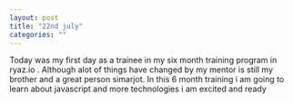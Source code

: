 ```yaml
---
layout: post
title: "22nd july"
categories: ""
---
```

Today was my first day as a trainee in my six month training program in ryaz.io . Although alot of things have changed by my mentor is still my brother and a great person simarjot. In this 6 month training i am going to learn about javascript and more technologies i am excited and ready

